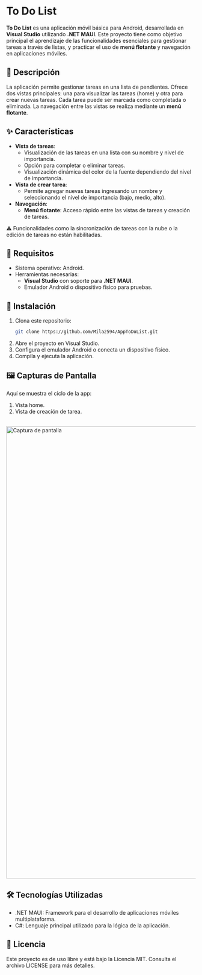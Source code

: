 # To Do List

**To Do List** es una aplicación móvil básica para Android, desarrollada en **Visual Studio** utilizando **.NET MAUI**. Este proyecto tiene como objetivo principal el aprendizaje de las funcionalidades esenciales para gestionar tareas a través de listas, y practicar el uso de **menú flotante** y navegación en aplicaciones móviles.

## 📝 Descripción

La aplicación permite gestionar tareas en una lista de pendientes. Ofrece dos vistas principales: una para visualizar las tareas (home) y otra para crear nuevas tareas. Cada tarea puede ser marcada como completada o eliminada. La navegación entre las vistas se realiza mediante un **menú flotante**.

## ✨ Características

- **Vista de tareas**:
  - Visualización de las tareas en una lista con su nombre y nivel de importancia.
  - Opción para completar o eliminar tareas.
  - Visualización dinámica del color de la fuente dependiendo del nivel de importancia.
- **Vista de crear tarea**:
  - Permite agregar nuevas tareas ingresando un nombre y seleccionando el nivel de importancia (bajo, medio, alto).
- **Navegación**:
  - **Menú flotante**: Acceso rápido entre las vistas de tareas y creación de tareas.

⚠️ Funcionalidades como la sincronización de tareas con la nube o la edición de tareas no están habilitadas.

## 🚀 Requisitos

- Sistema operativo: Android.
- Herramientas necesarias:
  - **Visual Studio** con soporte para **.NET MAUI**.
  - Emulador Android o dispositivo físico para pruebas.

## 📂 Instalación

1. Clona este repositorio:
   ```bash
   git clone https://github.com/Mila2594/AppToDoList.git
2. Abre el proyecto en Visual Studio.
3. Configura el emulador Android o conecta un dispositivo físico.
4. Compila y ejecuta la aplicación.
   
## 🖼️ Capturas de Pantalla
Aquí se muestra el ciclo de la app:

1. Vista home.
2. Vista de creación de tarea.
<br><br>

<img src="https://github.com/Mila2594/AppToDoList/blob/master/cicloApp.png" alt="Captura de pantalla" width="1200"/>

## 🛠️ Tecnologías Utilizadas
- .NET MAUI: Framework para el desarrollo de aplicaciones móviles multiplataforma.
- C#: Lenguaje principal utilizado para la lógica de la aplicación.

## 📜 Licencia
Este proyecto es de uso libre y está bajo la Licencia MIT. Consulta el archivo LICENSE para más detalles.

